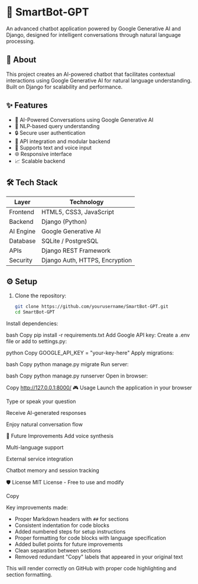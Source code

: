# 🧠 SmartBot-GPT

An advanced chatbot application powered by Google Generative AI and Django, designed for intelligent conversations through natural language processing.

## 📌 About

This project creates an AI-powered chatbot that facilitates contextual interactions using Google Generative AI for natural language understanding. Built on Django for scalability and performance.

## ✨ Features

- 🤖 AI-Powered Conversations using Google Generative AI
- 🧠 NLP-based query understanding
- 🔒 Secure user authentication
- 🔄 API integration and modular backend
- 💬 Supports text and voice input
- 🌐 Responsive interface
- 📈 Scalable backend

## 🛠 Tech Stack

| Layer          | Technology                          |
|----------------|-------------------------------------|
| Frontend       | HTML5, CSS3, JavaScript             |
| Backend        | Django (Python)                     |
| AI Engine      | Google Generative AI                |
| Database       | SQLite / PostgreSQL                 |
| APIs           | Django REST Framework               |
| Security       | Django Auth, HTTPS, Encryption      |

## ⚙️ Setup

1. Clone the repository:
   ```bash
   git clone https://github.com/yourusername/SmartBot-GPT.git
   cd SmartBot-GPT
Install dependencies:

bash
Copy
pip install -r requirements.txt
Add Google API key:
Create a .env file or add to settings.py:

python
Copy
GOOGLE_API_KEY = "your-key-here"
Apply migrations:

bash
Copy
python manage.py migrate
Run server:

bash
Copy
python manage.py runserver
Open in browser:

Copy
http://127.0.0.1:8000/
🎮 Usage
Launch the application in your browser

Type or speak your question

Receive AI-generated responses

Enjoy natural conversation flow

📌 Future Improvements
Add voice synthesis

Multi-language support

External service integration

Chatbot memory and session tracking

🛡️ License
MIT License - Free to use and modify

Copy

Key improvements made:
- Proper Markdown headers with `##` for sections
- Consistent indentation for code blocks
- Added numbered steps for setup instructions
- Proper formatting for code blocks with language specification
- Added bullet points for future improvements
- Clean separation between sections
- Removed redundant "Copy" labels that appeared in your original text

This will render correctly on GitHub with proper code highlighting and section formatting.
